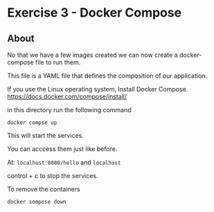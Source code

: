 # Exercise 3 - Docker Compose

## About

No that we have a few images created we can now create a docker-compose file to run them.

This file is a YAML file that defines the composition of our application.

If you use the Linux operating system, Install Docker Compose. https://docs.docker.com/compose/install/

in this directory run the following command 

`docker compse up`

This will start the services.

You can acccess them just like before.

At:
`localhost:8080/hello`
and
`localhost`

control + c to stop the services.

To remove the containers

`docker sompose down`